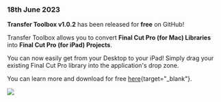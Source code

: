 ### 18th June 2023

**Transfer Toolbox v1.0.2** has been released for **free** on GitHub!

Transfer Toolbox allows you to convert **Final Cut Pro (for Mac) Libraries** into **Final Cut Pro (for iPad) Projects**.

You can now easily get from your Desktop to your iPad! Simply drag your existing Final Cut Pro library into the application's drop zone.

You can learn more and download for free [here](https://transfertoolbox.io){target="_blank"}.

![](../static/transfer-toolbox-about.png)